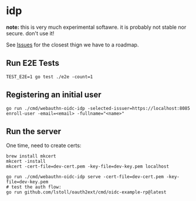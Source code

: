 # idp

**note:** this is very much experimental softawre. it is probably not stable nor secure. don't use it!

See [Issues](/../../issues) for the closest thign we have to a roadmap.

## Run E2E Tests

`TEST_E2E=1 go test ./e2e -count=1`

## Registering an initial user

```
go run ./cmd/webauthn-oidc-idp -selected-issuer=https://localhost:8085 enroll-user -email=<email> -fullname="<name>"
```

## Run the server

One time, need to create certs:

```
brew install mkcert
mkcert -install
mkcert -cert-file=dev-cert.pem -key-file=dev-key.pem localhost
```

```
go run ./cmd/webauthn-oidc-idp serve -cert-file=dev-cert.pem -key-file=dev-key.pem
# test the auth flow:
go run github.com/lstoll/oauth2ext/cmd/oidc-example-rp@latest
```
